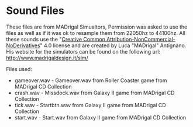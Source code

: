 # Sound Files
These files are from MADrigal Simualtors, Permission was asked to use the files as well as if it was ok to resample them from 22050hz to 44100hz.
All these sounds use the "[Creative Common Attribution-NonCommercial-NoDerivatives](https://creativecommons.org/licenses/by-nc-nd/4.0/legalcode)" 4.0 license and are created by Luca "MADrigal" Antignano.
His website for the simulators can be found on the following url: http://www.madrigaldesign.it/sim/

Files used:

* gameover.wav - Gameover.wav from Roller Coaster game from MADrigal CD Collection
* crash.wav - Missdock.wav from Galaxy II game from MADrigal CD Collection
* tick.wav - Startbtn.wav from Galaxy II game from MADrigal CD Collection
* start.wav - Start.wav from Galaxy II game from MADrigal CD Collection 
